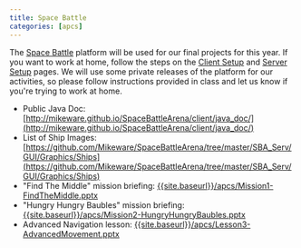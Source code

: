 ```yaml
---
title: Space Battle
categories: [apcs]
---
```

The [Space Battle](http://mikeware.github.io/SpaceBattleArena/) platform will be used for our final projects for this year.  If you want to work at home, follow the steps on the [Client Setup](http://mikeware.github.io/SpaceBattleArena/client/index.html) and [Server Setup](http://mikeware.github.io/SpaceBattleArena/server/setup.html) pages.  We will use some private releases of the platform for our activities, so please follow instructions provided in class and let us know if you're trying to work at home. 

* Public Java Doc: [http://mikeware.github.io/SpaceBattleArena/client/java_doc/](http://mikeware.github.io/SpaceBattleArena/client/java_doc/)
* List of Ship Images: [https://github.com/Mikeware/SpaceBattleArena/tree/master/SBA_Serv/GUI/Graphics/Ships](https://github.com/Mikeware/SpaceBattleArena/tree/master/SBA_Serv/GUI/Graphics/Ships)
* "Find The Middle" mission briefing: [{{site.baseurl}}/apcs/Mission1-FindTheMiddle.pptx](Mission1-FindTheMiddle.pptx)
* "Hungry Hungry Baubles" mission briefing: [{{site.baseurl}}/apcs/Mission2-HungryHungryBaubles.pptx](Mission2-HungryHungryBaubles.pptx)
* Advanced Navigation lesson: [{{site.baseurl}}/apcs/Lesson3-AdvancedMovement.pptx](Lesson3-AdvancedMovement.pptx)